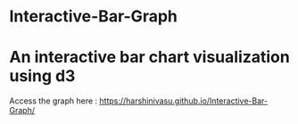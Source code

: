 # Interactive-Bar-Graph
# An interactive bar chart visualization using d3
Access the graph here : https://harshinivasu.github.io/Interactive-Bar-Graph/
